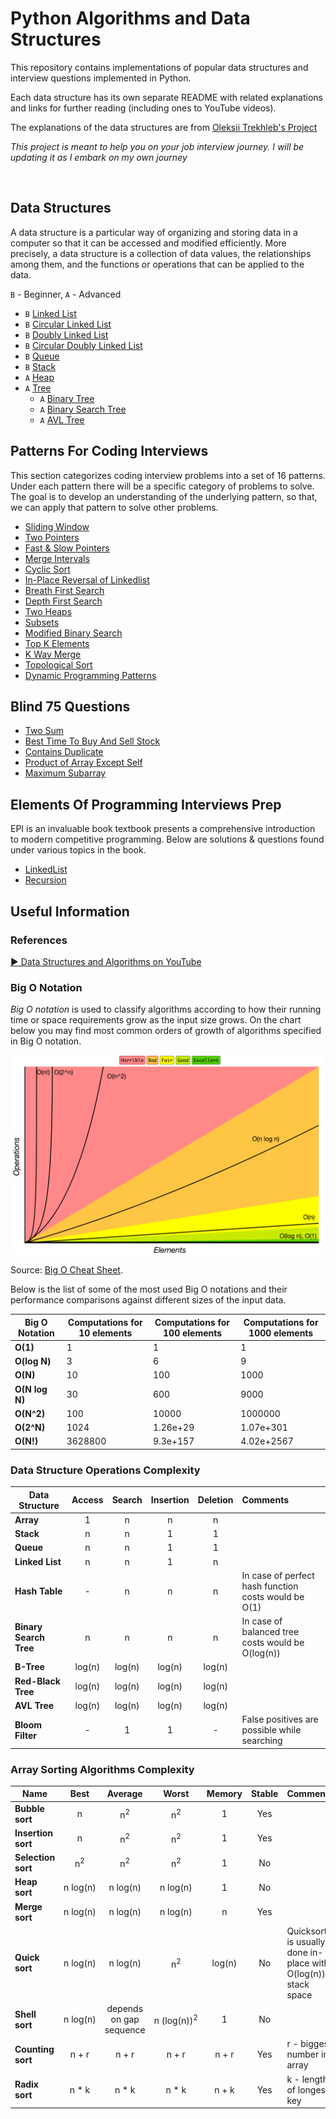 # Python Algorithms and Data Structures

This repository contains implementations of popular data structures and interview questions implemented in Python.

Each data structure has its own separate README
with related explanations and links for further reading (including ones
to YouTube videos).


The explanations of the data structures are from <a href="https://github.com/trekhleb/javascript-algorithms"> Oleksii Trekhleb's Project</a>

*This project is meant to help you on your job interview journey. I will be updating it as I embark on my own journey*

<br>

## Data Structures

A data structure is a particular way of organizing and storing data in a computer so that it can
be accessed and modified efficiently. More precisely, a data structure is a collection of data
values, the relationships among them, and the functions or operations that can be applied to
the data.

`B` - Beginner, `A` - Advanced

* `B` [Linked List](src/data-structures/linked-list)
* `B` [Circular Linked List](src/data-structures/circular-linked-list/circular_linked_list.py)
* `B` [Doubly Linked List](src/data-structures/doubly-linked-list)
* `B` [Circular Doubly Linked List](src/data-structures/circular-doubly-linked-list/circular_doubly_linked_list.py)
* `B` [Queue](src/data-structures/queue)
* `B` [Stack](src/data-structures/stack)
* `A` [Heap](src/data-structures/heap)
* `A` [Tree](src/data-structures/tree)
  * `A` [Binary Tree](src/data-structures/tree/binary-tree)
  * `A` [Binary Search Tree](src/data-structures/tree/binary-search-tree)
  * `A` [AVL Tree](src/data-structures/tree/avl-tree)


## Patterns For Coding Interviews

This section categorizes coding interview problems into a set of 16 patterns. 
Under each pattern there will be a specific category of problems to solve. 
The goal is to develop an understanding of the underlying pattern, so that, we can apply that pattern to solve other problems.


* [Sliding Window](src/patterns/1_sliding_window)
* [Two Pointers](src/patterns/2_two_pointers)
* [Fast & Slow Pointers](src/patterns/3_fast_and_slow_pointers)
* [Merge Intervals](src/patterns/4_merge_intervals)
* [Cyclic Sort](src/patterns/5_cyclic_sort)
* [In-Place Reversal of Linkedlist](src/patterns/6_in_place_reversal_of_linkedlist)
* [Breath First Search](src/patterns/7_tree_breath_first_search)
* [Depth First Search](src/patterns/8_tree_depth_first_search)
* [Two Heaps](src/patterns/9_two_heaps)
* [Subsets](src/patterns/10_subsets)
* [Modified Binary Search](src/patterns/11_modified_binary_search)
* [Top K Elements](src/patterns/12_top_k_elements)
* [K Way Merge](src/patterns/13_k_way_merge)
* [Topological Sort](src/patterns/14_topological_sort)
* [Dynamic Programming Patterns](src/patterns/15_dynamic_programming)


## Blind 75 Questions

* [Two Sum](src/blind_75/two_sum)
* [Best Time To Buy And Sell Stock](src/blind_75/arrays/buy_and_sell_stock)
* [Contains Duplicate](src/blind_75/arrays/contains_duplicate)
* [Product of Array Except Self](src/blind_75/arrays/product_of_array_except_self)
* [Maximum Subarray](src/blind_75/arrays/maximum_subarray)


## Elements Of Programming Interviews Prep

EPI is an invaluable book  textbook presents a comprehensive introduction to modern competitive programming.
Below are solutions & questions found under various topics in the book.

* [LinkedList](src/EPI_prep/linkedlist)
* [Recursion](src/EPI_prep/recursion)


## Useful Information

### References

[▶ Data Structures and Algorithms on YouTube](https://www.youtube.com/playlist?list=PLLXdhg_r2hKA7DPDsunoDZ-Z769jWn4R8)

### Big O Notation

*Big O notation* is used to classify algorithms according to how their running time or space requirements grow as the input size grows.
On the chart below you may find most common orders of growth of algorithms specified in Big O notation.

![Big O graphs](./assets/big-o-graph.png)

Source: [Big O Cheat Sheet](http://bigocheatsheet.com/).

Below is the list of some of the most used Big O notations and their performance comparisons against different sizes of the input data.

| Big O Notation | Computations for 10 elements | Computations for 100 elements | Computations for 1000 elements  |
| -------------- | ---------------------------- | ----------------------------- | ------------------------------- |
| **O(1)**       | 1                            | 1                             | 1                               |
| **O(log N)**   | 3                            | 6                             | 9                               |
| **O(N)**       | 10                           | 100                           | 1000                            |
| **O(N log N)** | 30                           | 600                           | 9000                            |
| **O(N^2)**     | 100                          | 10000                         | 1000000                         |
| **O(2^N)**     | 1024                         | 1.26e+29                      | 1.07e+301                       |
| **O(N!)**      | 3628800                      | 9.3e+157                      | 4.02e+2567                      |

### Data Structure Operations Complexity

| Data Structure          | Access    | Search    | Insertion | Deletion  | Comments  |
| ----------------------- | :-------: | :-------: | :-------: | :-------: | :-------- |
| **Array**               | 1         | n         | n         | n         |           |
| **Stack**               | n         | n         | 1         | 1         |           |
| **Queue**               | n         | n         | 1         | 1         |           |
| **Linked List**         | n         | n         | 1         | n         |           |
| **Hash Table**          | -         | n         | n         | n         | In case of perfect hash function costs would be O(1) |
| **Binary Search Tree**  | n         | n         | n         | n         | In case of balanced tree costs would be O(log(n)) |
| **B-Tree**              | log(n)    | log(n)    | log(n)    | log(n)    |           |
| **Red-Black Tree**      | log(n)    | log(n)    | log(n)    | log(n)    |           |
| **AVL Tree**            | log(n)    | log(n)    | log(n)    | log(n)    |           |
| **Bloom Filter**        | -         | 1         | 1         | -         | False positives are possible while searching |

### Array Sorting Algorithms Complexity

| Name                  | Best            | Average             | Worst               | Memory    | Stable    | Comments  |
| --------------------- | :-------------: | :-----------------: | :-----------------: | :-------: | :-------: | :-------- |
| **Bubble sort**       | n               | n<sup>2</sup>       | n<sup>2</sup>       | 1         | Yes       |           |
| **Insertion sort**    | n               | n<sup>2</sup>       | n<sup>2</sup>       | 1         | Yes       |           |
| **Selection sort**    | n<sup>2</sup>   | n<sup>2</sup>       | n<sup>2</sup>       | 1         | No        |           |
| **Heap sort**         | n&nbsp;log(n)   | n&nbsp;log(n)       | n&nbsp;log(n)       | 1         | No        |           |
| **Merge sort**        | n&nbsp;log(n)   | n&nbsp;log(n)       | n&nbsp;log(n)       | n         | Yes       |           |
| **Quick sort**        | n&nbsp;log(n)   | n&nbsp;log(n)       | n<sup>2</sup>       | log(n)    | No        | Quicksort is usually done in-place with O(log(n)) stack space |
| **Shell sort**        | n&nbsp;log(n)   | depends on gap sequence   | n&nbsp;(log(n))<sup>2</sup>  | 1         | No         |           |
| **Counting sort**     | n + r           | n + r               | n + r               | n + r     | Yes       | r - biggest number in array |
| **Radix sort**        | n * k           | n * k               | n * k               | n + k     | Yes       | k - length of longest key |


